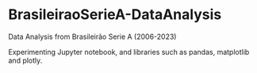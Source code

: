 # BrasileiraoSerieA-DataAnalysis
Data Analysis from Brasileirão Serie A (2006-2023)

Experimenting Jupyter notebook, and libraries such as pandas, matplotlib and plotly.
